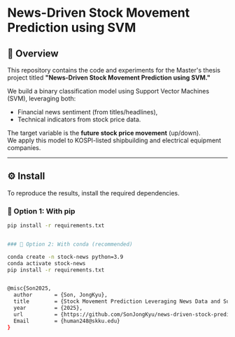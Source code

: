 # News-Driven Stock Movement Prediction using SVM

## 📘 Overview

This repository contains the code and experiments for the Master's thesis project titled **"News-Driven Stock Movement Prediction using SVM."**

We build a binary classification model using Support Vector Machines (SVM), leveraging both:

- Financial news sentiment (from titles/headlines),
- Technical indicators from stock price data.

The target variable is the **future stock price movement** (up/down).  
We apply this model to KOSPI-listed shipbuilding and electrical equipment companies.

---

## ⚙️ Install

To reproduce the results, install the required dependencies.

### 🔹 Option 1: With pip

```bash
pip install -r requirements.txt


### 🔹 Option 2: With conda (recommended)

conda create -n stock-news python=3.9
conda activate stock-news
pip install -r requirements.txt


@misc{Son2025,
  author       = {Son, JongKyu},
  title        = {Stock Movement Prediction Leveraging News Data and Support Vector Machines},
  year         = {2025},
  url          = {https://github.com/SonJongKyu/news-driven-stock-prediction.git}
  Email        = {human248@skku.edu}
}
